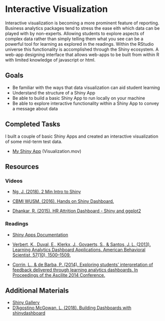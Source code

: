 # Interactive Visualization

Interactive visualization is becoming a more prominent feature of reporting. Business analytics packages tend to stress the ease eith which data can be played with by non-experts. Allowing students to explore aspects of complex data rather than simply telling them what you see can be a powerful tool for learning as explored in the readings. Within the RStudio universe this functionality is accomplished through the Shiny ecosystem. A web-app designing interface that allows web-apps to be built from within R with limited knowledge of javascript or html.

## Goals

* Be familiar with the ways that data visualization can aid student learning
* Understand the structure of a Shiny App
* Be able to build a basic Shiny App to run locally on your machine
* Be able to explore interactive functionality within a Shiny App to convey a message about data

## Completed Tasks

I built a couple of basic Shiny Apps and created an interactive visualization of some mid-term test data. 

* [My Shiny App](https://06w8d7-nicole0schlosberg.shinyapps.io/interactive-visualization/)
(Visualization.mov)

## Resources

### Videos

* [Ng, J. (2018). 2 Min Intro to Shiny](https://youtu.be/HVa42mJYppE)

* [CBMI WUSM. (2016). Hands on Shiny Dashboard.](https://www.youtube.com/watch?v=jUgb4l2obgU)

* [Dhankar, R. (2015). HR Attrition Dashboard - Shiny and ggplot2](https://www.youtube.com/watch?v=5FnuAvljPqQ&list=PLQE-vxB8i4yh8WYqpgFsEv40W0xd8a4D2)


### Readings

* [Shiny Apps Documentation](https://shiny.rstudio.com/)

* [Verbert, K., Duval, E., Klerkx, J., Govaerts, S., & Santos, J. L. (2013). Learning Analytics Dashboard Applications. American Behavioral Scientist, 57(10), 1500–1509.](http://journals.sagepub.com/doi/abs/10.1177/0002764213479363)

* [Corrin, L., & de Barba, P. (2014). Exploring students’ interpretation of feedback delivered through learning analytics dashboards. In Proceedings of the Ascilite 2014 Conference.](https://www.researchgate.net/profile/Paula_De_Barba/publication/271769111_Exploring_students'_interpretation_of_feedback_delivered_through_learning_analytics_dashboards/links/54d14ed20cf25ba0f0411598.pdf)


## Additional Materials

* [Shiny Gallery](https://shiny.rstudio.com/gallery/)
* [D’Agostino McGowan, L. (2018). Building Dashboards with shinydashboard](https://www.datacamp.com/courses/building-dashboards-with-shinydashboard)

